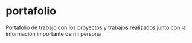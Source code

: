 # portafolio
Portafolio de trabajo con los proyectos y trabajos realizados junto con la información importante de mi persona
